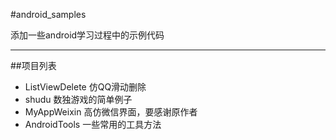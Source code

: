 #android_samples

添加一些android学习过程中的示例代码

---

##项目列表
* ListViewDelete 仿QQ滑动删除
* shudu 数独游戏的简单例子
* MyAppWeixin 高仿微信界面，要感谢原作者
* AndroidTools 一些常用的工具方法